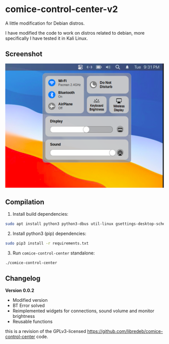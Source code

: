 # comice-control-center-v2
A little modification for Debian distros.

I have modified the code to work on distros related to debian, more specifically I have tested it in Kali Linux.


## Screenshot
![Screenshot](https://raw.githubusercontent.com/libredeb/comice-control-center/main/screenshots/screenshot.png)


## Compilation

1. Install build dependencies:
```bash
sudo apt install python3 python3-dbus util-linux gsettings-desktop-schemas wireless-tools alsa-utils
```
2. Install python3 (pip) dependencies:
```bash
sudo pip3 install -r requirements.txt
```
3. Run `comice-control-center` standalone:
```bash
./comice-control-center
```

## Changelog
**Version 0.0.2**
* Modified version
* BT Error solved
* Reimplemented widgets for connections, sound volume and monitor brightness
* Reusable functions

this is a revision of the GPLv3-licensed https://github.com/libredeb/comice-control-center code.

